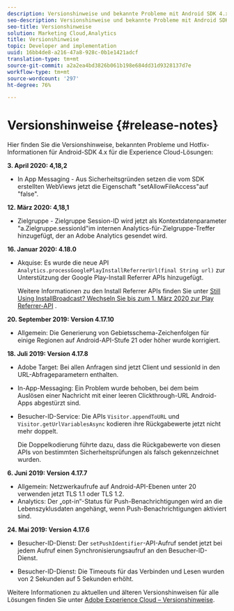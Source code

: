 ```yaml
---
description: Versionshinweise und bekannte Probleme mit Android SDK 4.x für Experience Cloud-Lösungen.
seo-description: Versionshinweise und bekannte Probleme mit Android SDK 4.x für Experience Cloud-Lösungen.
seo-title: Versionshinweise
solution: Marketing Cloud,Analytics
title: Versionshinweise
topic: Developer and implementation
uuid: 16bb4de8-a216-47a8-928c-0b1e1421adcf
translation-type: tm+mt
source-git-commit: a2a2ea4bd3826b061b198e684dd31d9328137d7e
workflow-type: tm+mt
source-wordcount: '297'
ht-degree: 76%

---
```



# Versionshinweise {#release-notes}

Hier finden Sie die Versionshinweise, bekannten Probleme und Hotfix-Informationen für Android-SDK 4.x für die Experience Cloud-Lösungen:

**3. April 2020: 4,18,2**

* In App Messaging - Aus Sicherheitsgründen setzen die vom SDK erstellten WebViews jetzt die Eigenschaft &quot;setAllowFileAccess&quot;auf &quot;false&quot;.

**12. März 2020: 4,18,1**

* Zielgruppe - Zielgruppe Session-ID wird jetzt als Kontextdatenparameter &quot;a.Zielgruppe.sessionId&quot;im internen Analytics-für-Zielgruppe-Treffer hinzugefügt, der an Adobe Analytics gesendet wird.

**16. Januar 2020: 4.18.0**

* Akquise: Es wurde die neue API `Analytics.processGooglePlayInstallReferrerUrl(final String url)` zur Unterstützung der Google Play-Install Referrer APIs hinzugefügt.

   Weitere Informationen zu den Install Referrer APIs finden Sie unter [Still Using InstallBroadcast? Wechseln Sie bis zum 1. März 2020 zur Play Referrer-API](https://android-developers.googleblog.com/2019/11/still-using-installbroadcast-switch-to.html) .

**20. September 2019: Version 4.17.10**

* Allgemein: Die Generierung von Gebietsschema-Zeichenfolgen für einige Regionen auf Android-API-Stufe 21 oder höher wurde korrigiert.

**18. Juli 2019: Version 4.17.8**

* Adobe Target: Bei allen Anfragen sind jetzt Client und sessionId in den URL-Abfrageparametern enthalten.
* In-App-Messaging: Ein Problem wurde behoben, bei dem beim Auslösen einer Nachricht mit einer leeren Clickthrough-URL Android-Apps abgestürzt sind.
* Besucher-ID-Service: Die APIs `Visitor.appendToURL` und `Visitor.getUrlVariablesAsync` kodieren ihre Rückgabewerte jetzt nicht mehr doppelt.

   Die Doppelkodierung führte dazu, dass die Rückgabewerte von diesen APIs von bestimmten Sicherheitsprüfungen als falsch gekennzeichnet wurden.

**6. Juni 2019: Version 4.17.7**

* Allgemein: Netzwerkaufrufe auf Android-API-Ebenen unter 20 verwenden jetzt TLS 1.1 oder TLS 1.2.
* Analytics: Der „opt-in“-Status für Push-Benachrichtigungen wird an die Lebenszyklusdaten angehängt, wenn Push-Benachrichtigungen aktiviert sind.

**24. Mai 2019: Version 4.17.6**

* Besucher-ID-Dienst: Der
   `setPushIdentifier`-API-Aufruf sendet jetzt bei jedem Aufruf einen Synchronisierungsaufruf an den Besucher-ID-Dienst.

* Besucher-ID-Dienst: Die Timeouts für das Verbinden und Lesen wurden von 2 Sekunden auf 5 Sekunden erhöht.


Weitere Informationen zu aktuellen und älteren Versionshinweisen für alle Lösungen finden Sie unter [Adobe Experience Cloud – Versionshinweise](hhttps://docs.adobe.com/content/help/en/release-notes/experience-cloud/current.html).
